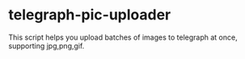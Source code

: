 # telegraph-pic-uploader
This script helps you upload batches of images to telegraph at once, supporting jpg,png,gif.
